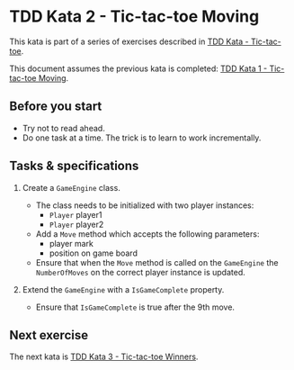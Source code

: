 # TDD Kata 2 - Tic-tac-toe Moving

This kata is part of a series of exercises described in [TDD Kata - Tic-tac-toe](tdd_kata_intro.md).

This document assumes the previous kata is completed: [TDD Kata 1 - Tic-tac-toe Moving](tdd_kata1.md).

## Before you start

- Try not to read ahead.
- Do one task at a time. The trick is to learn to work incrementally.

## Tasks & specifications

1.  Create a `GameEngine` class.
    - The class needs to be initialized with two player instances: 
        - `Player` player1
        - `Player` player2
    - Add a `Move` method which accepts the following parameters: 
        - player mark
        - position on game board
    - Ensure that when the `Move` method is called on the `GameEngine` the `NumberOfMoves` on the correct player instance is updated.

2.  Extend the `GameEngine` with a `IsGameComplete` property.
    - Ensure that `IsGameComplete` is true after the 9th move.

## Next exercise

The next kata is [TDD Kata 3 - Tic-tac-toe Winners](tdd_kata3.md).